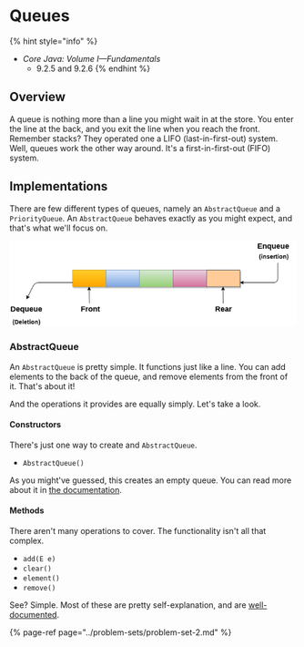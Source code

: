# Queues

{% hint style="info" %}
* _Core Java: Volume I—Fundamentals_
  * 9.2.5 and 9.2.6
{% endhint %}

## Overview

A queue is nothing more than a line you might wait in at the store. You enter the line at the back, and you exit the line when you reach the front. Remember stacks? They operated one a LIFO \(last-in-first-out\) system. Well, queues work the other way around. It's a first-in-first-out \(FIFO\) system.

## Implementations

There are few different types of queues, namely an `AbstractQueue` and a `PriorityQueue`. An `AbstractQueue` behaves exactly as you might expect, and that's what we'll focus on.

![](../.gitbook/assets/queue.png)

### AbstractQueue

An `AbstractQueue` is pretty simple. It functions just like a line. You can add elements to the back of the queue, and remove elements from the front of it. That's about it!

And the operations it provides are equally simply. Let's take a look.

#### Constructors

There's just one way to create and `AbstractQueue`.

* `AbstractQueue()`

As you might've guessed, this creates an empty queue. You can read more about it in [the documentation](https://docs.oracle.com/en/java/javase/11/docs/api/java.base/java/util/AbstractQueue.html).

#### Methods

There aren't many operations to cover. The functionality isn't all that complex.

* `add(E e)`
* `clear()`
* `element()`
* `remove()`

See? Simple. Most of these are pretty self-explanation, and are [well-documented](https://docs.oracle.com/en/java/javase/11/docs/api/java.base/java/util/AbstractQueue.html).

{% page-ref page="../problem-sets/problem-set-2.md" %}

